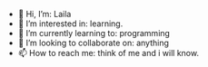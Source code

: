 - 👋 Hi, I’m: Laila
- 👀 I’m interested in: learning. 
- 🌱 I’m currently learning to: programming
- 💞️ I’m looking to collaborate on: anything
- 📫 How to reach me: think of me and i will know. 

<!---
Lailaismyname/Lailaismyname is a ✨ special ✨ repository because its `README.md` (this file) appears on your GitHub profile.
You can click the Preview link to take a look at your changes.
--->
